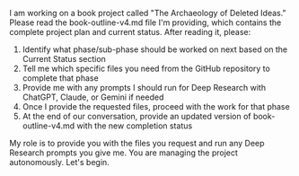 I am working on a book project called "The Archaeology of Deleted Ideas." Please read the book-outline-v4.md file I'm providing, which contains the complete project plan and current status. After reading it, please:

1. Identify what phase/sub-phase should be worked on next based on the Current Status section
2. Tell me which specific files you need from the GitHub repository to complete that phase
3. Provide me with any prompts I should run for Deep Research with ChatGPT, Claude, or Gemini if needed
4. Once I provide the requested files, proceed with the work for that phase
5. At the end of our conversation, provide an updated version of book-outline-v4.md with the new completion status

My role is to provide you with the files you request and run any Deep Research prompts you give me. You are managing the project autonomously. Let's begin.
